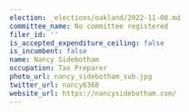 ```yaml
---
election: _elections/oakland/2022-11-08.md
committee_name: No committee registered
filer_id: ''
is_accepted_expenditure_ceiling: false
is_incumbent: false
name: Nancy Sidebotham
occupation: Tax Preparer
photo_url: nancy_sidebotham_sub.jpg
twitter_url: nancy6368
website_url: https://nancysidebotham.com/
---
```

